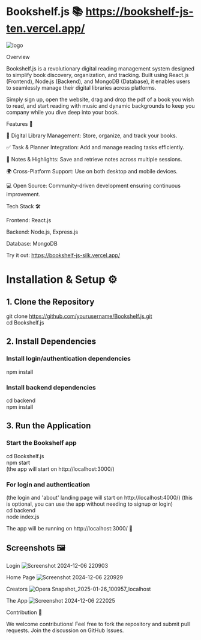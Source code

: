 # Bookshelf.js 📚 https://bookshelf-js-ten.vercel.app/

![logo](https://github.com/user-attachments/assets/6606c5ee-2d44-4764-bf36-977b651e2c15)



Overview

Bookshelf.js is a revolutionary digital reading management system designed to simplify book discovery, organization, and tracking.
 Built using React.js (Frontend), Node.js (Backend), and MongoDB (Database), it enables users to seamlessly manage their digital libraries across platforms.

 Simply sign up, open the website, drag and drop the pdf of a book you wish to read, and start reading with music and dynamic backgrounds to keep you company while you dive deep into your book.

Features 🚀

📖 Digital Library Management: Store, organize, and track your books.

✅ Task & Planner Integration: Add and manage reading tasks efficiently.

📝 Notes & Highlights: Save and retrieve notes across multiple sessions.

🌍 Cross-Platform Support: Use on both desktop and mobile devices.

💻 Open Source: Community-driven development ensuring continuous improvement.

Tech Stack 🛠️

Frontend: React.js

Backend: Node.js, Express.js

Database: MongoDB

Try it out: https://bookshelf-js-silk.vercel.app/

# Installation & Setup ⚙️

## 1. Clone the Repository

git clone https://github.com/yourusername/Bookshelf.js.git <br>
cd Bookshelf.js

## 2. Install Dependencies

### Install login/authentication dependencies
npm install

### Install backend dependencies
cd backend <br>
npm install

## 3. Run the Application

### Start the Bookshelf app 
cd Bookshelf.js <br>
npm start <br>
(the app will start on http://localhost:3000/)

### For login and authentication
(the login and 'about' landing page will start on http://localhost:4000/) 
(this is optional, you can use the app without needing to signup or login) <br>
cd backend <br>
node index.js


The app will be running on http://localhost:3000/ 🎉

## Screenshots 🖼️

Login
![Screenshot 2024-12-06 220903](https://github.com/user-attachments/assets/3458fdfd-5326-4a6f-98de-f7b80f63d2d3)

Home Page
![Screenshot 2024-12-06 220929](https://github.com/user-attachments/assets/548c6406-9bbb-44a7-a441-dd6397393e6a)

Creators
![Opera Snapshot_2025-01-26_100957_localhost](https://github.com/user-attachments/assets/f3b90ac9-0eca-4bce-812c-140908013e4d)


The App
![Screenshot 2024-12-06 222025](https://github.com/user-attachments/assets/65ad4a70-f9ad-4d01-850e-73caaec744bf)

Contribution 🤝

We welcome contributions! Feel free to fork the repository and submit pull requests. Join the discussion on GitHub Issues.
